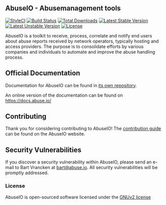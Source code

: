 ## AbuseIO - Abusemanagement tools

[![StyleCI](https://styleci.io/repos/31737623/shield?style=flat&branch=4.0)](https://styleci.io/repos/31737623?branch=4.0)
[![Build Status](https://api.travis-ci.org/AbuseIO/AbuseIO.svg)](https://travis-ci.org/AbuseIO/AbuseIO)
[![Total Downloads](https://poser.pugx.org/abuseio/abuseio/d/total.svg)](https://packagist.org/packages/abuseio/abuseio)
[![Latest Stable Version](https://poser.pugx.org/abuseio/abuseio/v/stable.svg)](https://packagist.org/packages/abuseio/abuseio)
[![Latest Unstable Version](https://poser.pugx.org/abuseio/abuseio/v/unstable.svg)](https://packagist.org/packages/abuseio/abuseio)
[![License](https://poser.pugx.org/abuseio/abuseio/license.svg)](https://packagist.org/packages/abuseio/abuseio)

AbuseIO is a toolkit to receive, process, correlate and notify end users
about abuse reports received by network operators,
typically hosting and access providers.
The purpose is to consolidate efforts by various companies and individuals
to automate and improve the abuse handling process.

## Official Documentation

Documentation for AbuseIO can be found in [its own repository](https://www.github.com/abuseio/abuseio-docs/).

An online version of the documentation can be found on https://docs.abuse.io/

## Contributing

Thank you for considering contributing to AbuseIO!
The [contribution guide](https://abuse.io/community/get-involved/) can be found on the AbuseIO website.

## Security Vulnerabilities

If you discover a security vulnerability within AbuseIO,
please send an e-mail to Bart Vrancken at bart@abuse.io.
All security vulnerabilities will be promptly addressed.

### License

AbuseIO is open-sourced software
licensed under the [GNUv2 license](http://www.gnu.org/licenses/gpl-2.0.en.html)
